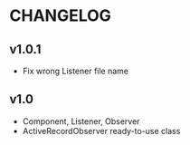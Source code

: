 CHANGELOG
=====================

v1.0.1
---------------------
* Fix wrong Listener file name

v1.0
---------------------
* Component, Listener, Observer
* ActiveRecordObserver ready-to-use class

